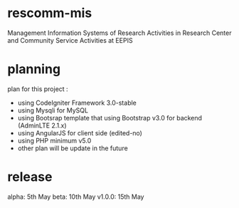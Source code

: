 # rescomm-mis
Management Information Systems of Research Activities in Research Center and Community Service Activities at EEPIS

# planning
plan for this project :
- using CodeIgniter Framework 3.0-stable
- using Mysqli for MySQL
- using Bootsrap template that using Bootstrap v3.0 for backend (AdminLTE 2.1.x)
- using AngularJS for client side (edited-no)
- using PHP minimum v5.0
- other plan will be update in the future

# release
alpha: 5th May
beta: 10th May
v1.0.0: 15th May
